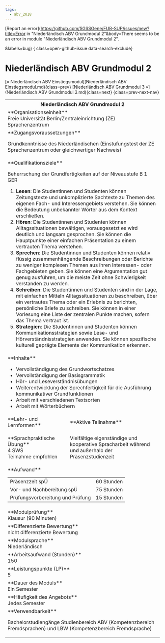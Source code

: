 ```yaml
---
tags:
  - abv_2018
---
```

[Report an error](https://github.com/SGSSGene/FUB-SUP/issues/new?title=Error in "Niederländisch ABV Grundmodul 2"&body=There seems to be an error in module "Niederländisch ABV Grundmodul 2".

<Describe here a slightly more detailed description of what is wrong>&labels=bug)
{ class=open-github-issue data-search-exclude}

# Niederländisch ABV Grundmodul 2

[« Niederländisch ABV Einstiegsmodul](Niederländisch ABV Einstiegsmodul.md){class=prev}
[Niederländisch ABV Grundmodul 3 »](Niederländisch ABV Grundmodul 3.md){class=next}
{class=prev-next-nav}

<table markdown id="moduledesc">
<tr markdown class="moduledesc_head"><th colspan="2">Niederländisch ABV Grundmodul 2 </th></tr>
<tr markdown><td colspan="2">**Organisationseinheit**   <br>Freie Universität Berlin/Zentraleinrichtung (ZE) Sprachenzentrum</td></tr>


<tr markdown><td colspan="2">**Zugangsvoraussetzungen** <br>

Grundkenntnisse des Niederländischen (Einstufungstest der ZE Sprachenzentrum
oder gleichwertiger Nachweis)


</td></tr>
<tr markdown><td colspan="2">**Qualifikationsziele**    <br>

Beherrschung der Grundfertigkeiten auf der Niveaustufe B 1 GER

1. __Lesen__: Die Studentinnen und Studenten können Zeitungstexte und
   unkomplizierte Sachtexte zu Themen des eigenen Fach- und
   Interessengebiets verstehen. Sie können die Bedeutung unbekannter Wörter
   aus dem Kontext erschließen.
2. __Hören__: Die Studentinnen und Studenten können Alltagssituationen
   bewältigen, vorausgesetzt es wird deutlich und langsam gesprochen. Sie
   können die Hauptpunkte einer einfachen Präsentation zu einem vertrauten
   Thema verstehen.
3. __Sprechen__: Die Studentinnen und Studenten können relativ flüssig
   zusammenhängende Beschreibungen oder Berichte zu weniger komplexen Themen
   aus ihren Interessen- oder Fachgebieten geben. Sie können eine
   Argumentation gut genug ausführen, um die meiste Zeit ohne Schwierigkeit
   verstanden zu werden.
4. __Schreiben__: Die Studentinnen und Studenten sind in der Lage, mit
   einfachen Mitteln Alltagssituationen zu beschreiben, über ein vertrautes
   Thema oder ein Erlebnis zu berichten, persönliche Briefe zu schreiben.
   Sie können in einer Vorlesung eine Liste der zentralen Punkte machen,
   sofern das Thema vertraut ist.
5. __Strategien__: Die Studentinnen und Studenten können
   Kommunikationsstrategien sowie Lese- und Hörverständnisstrategien
   anwenden. Sie können spezifische kulturell geprägte Elemente der
   Kommunikation erkennen.


</td></tr>
<tr markdown><td colspan="2">**Inhalte**                <br>


- Vervollständigung des Grundwortschatzes
- Vervollständigung der Basisgrammatik
- Hör- und Leseverständnisübungen
- Weiterentwicklung der Sprechfertigkeit für die Ausführung kommunikativer
  Grundfunktionen
- Arbeit mit verschiedenen Textsorten
- Arbeit mit Wörterbüchern


</td></tr>

<tr markdown><td>**Lehr- und Lernformen**</td><td>**Aktive Teilnahme**</td></tr>
<tr markdown><td> **Sprachpraktische Übung** <br>4 SWS <br> Teilnahme empfohlen</td><td>

Vielfältige eigenständige und kooperative Spracharbeit während und außerhalb der Präsenzstudienzeit
</td></tr>
<tr markdown><td colspan="2">**Aufwand**                <br>
<table class="aufwand_table">
<tr><td>Präsenzzeit spÜ</td><td>60 Stunden</td></tr>
<tr><td>Vor- und Nachbereitung spÜ</td><td>75 Stunden</td></tr>
<tr><td>Prüfungsvorbereitung und Prüfung</td><td>15 Stunden</td></tr>
</table>

</td></tr>
<tr markdown><td colspan="2">**Modulprüfung**             <br>Klausur (90 Minuten)


</td></tr>
<tr markdown><td colspan="2">**Differenzierte Bewertung** <br>nicht differenzierte Bewertung

</td></tr>
<tr markdown><td colspan="2">**Modulsprache**             <br>Niederländisch</td></tr>
<tr markdown><td colspan="2">**Arbeitsaufwand (Stunden)** <br>150</td></tr>
<tr markdown><td colspan="2">**Leistungspunkte (LP)**     <br>5</td></tr>
<tr markdown><td colspan="2">**Dauer des Moduls**         <br>Ein Semester</td></tr>
<tr markdown><td colspan="2">**Häufigkeit des Angebots**  <br>Jedes Semester</td></tr>
<tr markdown><td colspan="2">**Verwendbarkeit**           <br>

Bachelorstudiengänge Studienbereich ABV (Kompetenzbereich Fremdsprachen) und
LBW (Kompetenzbereich Fremdsprache)


</td></tr>

</table>
